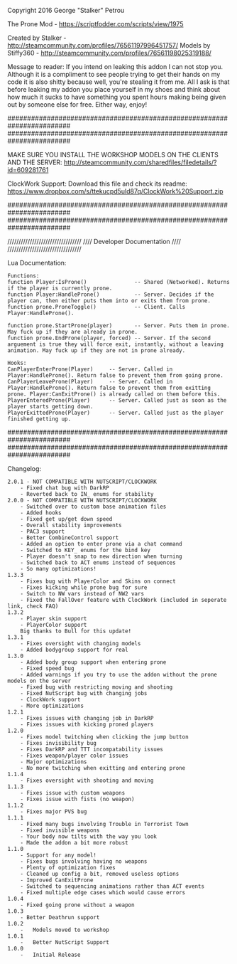 Copyright 2016 George "Stalker" Petrou

The Prone Mod - https://scriptfodder.com/scripts/view/1975

Created by Stalker - http://steamcommunity.com/profiles/76561197996451757/
Models by Stiffy360 - http://steamcommunity.com/profiles/76561198025319188/

Message to reader:
	If you intend on leaking this addon I can not stop you. Although it is a compliment to see people trying
	to get their hands on my code it is also shitty because well, you're stealing it from me. All I ask is that before
	leaking my addon you place yourself in my shoes and think about how much it sucks to have something
	you spent hours making being given out by someone else for free. Either way, enjoy!

########################################################################
########################################################################

MAKE SURE YOU INSTALL THE WORKSHOP MODELS ON THE CLIENTS AND THE SERVER:
http://steamcommunity.com/sharedfiles/filedetails/?id=609281761

ClockWork Support:
	Download this file and check its readme:
	https://www.dropbox.com/s/ttekucpd5uld87q/ClockWork%20Support.zip

########################################################################
########################################################################

/////////////////////////////////
//// Developer Documentation ////
/////////////////////////////////

Lua Documentation:

	Functions:
	function Player:IsProne()				-- Shared (Networked). Returns if the player is currently prone.
	function Player:HandleProne()			-- Server. Decides if the player can, then either puts them into or exits them from prone.
	function prone.ProneToggle()			-- Client. Calls Player:HandleProne().
	
	function prone.StartProne(player)		-- Server. Puts them in prone. May fuck up if they are already in prone.
	function prone.EndProne(player, forced)	-- Server. If the second arguement is true they will force exit, instantly, without a leaving animation. May fuck up if they are not in prone already.
	
	Hooks:
	CanPlayerEnterProne(Player)		-- Server. Called in Player:HandleProne(). Return false to prevent them from going prone.
	CanPlayerLeaveProne(Player)		-- Server. Called in Player:HandleProne(). Return false to prevent them from exitting prone. Player:CanExitProne() is already called on them before this.
	PlayerEnteredProne(Player)		-- Server. Called just as soon as the player starts getting down.
	PlayerExittedProne(Player)		-- Server. Called just as the player finished getting up.

########################################################################
########################################################################

Changelog:

	2.0.1 - NOT COMPATIBLE WITH NUTSCRIPT/CLOCKWORK
		- Fixed chat bug with DarkRP
		- Reverted back to IN_ enums for stability
	2.0.0 - NOT COMPATIBLE WITH NUTSCRIPT/CLOCKWORK
		- Switched over to custom base animation files
		- Added hooks
		- Fixed get up/get down speed
		- Overall stability improvements
		- PAC3 support
		- Better CombineControl support
		- Added an option to enter prone via a chat command
		- Switched to KEY_ enums for the bind key
		- Player doesn't snap to new direction when turning
		- Switched back to ACT enums instead of sequences
		- So many optimizations!
	1.3.3
		- Fixes bug with PlayerColor and Skins on connect
		- Fixes kicking while prone bug for sure
		- Switch to NW vars instead of NW2 vars
		- Fixed the FallOver feature with ClockWork (included in seperate link, check FAQ)
	1.3.2
		- Player skin support
		- PlayerColor support
		Big thanks to Bull for this update!
	1.3.1
		- Fixes oversight with changing models
		- Added bodygroup support for real
	1.3.0
		- Added body group support when entering prone
		- Fixed speed bug
		- Added warnings if you try to use the addon without the prone models on the server
		- Fixed bug with restricting moving and shooting
		- Fixed NutScript bug with changing jobs
		- ClockWork support
		- More optimizations
	1.2.1
		- Fixes issues with changing job in DarkRP
		- Fixes issues with kicking proned players
	1.2.0
		- Fixes model twitching when clicking the jump button
		- Fixes invisibility bug
		- Fixes DarkRP and TTT incompatability issues
		- Fixes weapon/player color issues
		- Major optimizations
		- No more twitching when exitting and entering prone
	1.1.4
		- Fixes oversight with shooting and moving
	1.1.3
		- Fixes issue with custom weapons
		- Fixes issue with fists (no weapon)
	1.1.2
		- Fixes major PVS bug
	1.1.1
		- Fixed many bugs involving Trouble in Terrorist Town
		- Fixed invisible weapons
		- Your body now tilts with the way you look
		- Made the addon a bit more robust
	1.1.0
		- Support for any model!
		- Fixes bugs involving having no weapons
		- Plenty of optimization fixes
		- Cleaned up config a bit, removed useless options
		- Improved CanExitProne
		- Switched to sequencing animations rather than ACT events
		- Fixed multiple edge cases which would cause errors
	1.0.4
		- Fixed going prone without a weapon
	1.0.3
		- Better Deathrun support
	1.0.2
		-	Models moved to workshop
	1.0.1
		-	Better NutScript Support
	1.0.0
		-	Initial Release	
